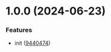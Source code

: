 # 1.0.0 (2024-06-23)

### Features

- init ([9440474](https://github.com/3rd/openapi-to-zod-schema/commit/9440474b6dfd872afa1cb25a0b4f997a7e35d401))
